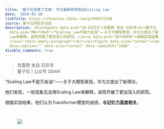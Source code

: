 ```yaml
---
title: '量子位发表了文章: 华为最新研究挑战Scaling Law'
date: '2024-05-18'
linkTitle: https://zhuanlan.zhihu.com/p/698475108
source: 量子位的知乎动态
description: <blockquote data-pid="JD-A5ZI2">克雷西 发自 凹非寺<br>量子位 | 公众号 QbitAI</blockquote><p
  data-pid="MNn7n0x6">“Scaling Law不是万金油”——关于大模型表现，华为又提出了新理论。</p><p data-pid="hkuNbFJp">他们发现，一些现象无法用Scaling
  Law来解释，进而开展了更加深入的研究。</p><p data-pid="ZErUkMXD">根据实验结果，他们认为Transformer模型的成绩，<b>与记忆力高度相关</b>。</p><p
  class="ztext-empty-paragraph"><br></p><figure data-size="normal"><img src="https://pic3.zhimg.com/v2-30e1dff607251319f0af6f8ae7ae070e.jpg"
  data-caption="" data-size="normal" data-rawwidth="1080" ...
disable_comments: true
---
```

<blockquote data-pid="JD-A5ZI2">克雷西 发自 凹非寺<br>量子位 | 公众号 QbitAI</blockquote><p data-pid="MNn7n0x6">“Scaling Law不是万金油”——关于大模型表现，华为又提出了新理论。</p><p data-pid="hkuNbFJp">他们发现，一些现象无法用Scaling Law来解释，进而开展了更加深入的研究。</p><p data-pid="ZErUkMXD">根据实验结果，他们认为Transformer模型的成绩，<b>与记忆力高度相关</b>。</p><p class="ztext-empty-paragraph"><br></p><figure data-size="normal"><img src="https://pic3.zhimg.com/v2-30e1dff607251319f0af6f8ae7ae070e.jpg" data-caption="" data-size="normal" data-rawwidth="1080" ...